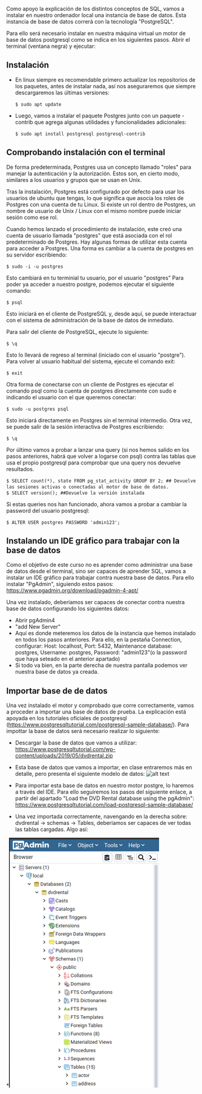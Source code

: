 Como apoyo la explicación de los distintos conceptos de SQL, vamos a instalar en nuestro ordenador local una instancia de base de datos. Esta instancia de base de datos correrá con la tecnología "PostgreSQL". 

Para ello será necesario instalar en nuestra máquina virtual un motor de base de datos postgresql como se indica en los siguientes pasos. Abrir el terminal (ventana negra) y ejecutar:
## Instalación
- En linux siempre es recomendable primero actualizar los repositorios de los paquetes, antes de instalar nada, así nos aseguraremos que siempre descargaremos las últimas versiones:
    ```
    $ sudo apt update
    ```
- Luego, vamos a instalar el paquete Postgres junto con un paquete -contrib que agrega algunas utilidades y funcionalidades adicionales:
    ```
    $ sudo apt install postgresql postgresql-contrib
    ```
## Comprobando instalación con el terminal
De forma predeterminada, Postgres usa un concepto llamado "roles" para manejar la autenticación y la autorización. Estos son, en cierto modo, similares a los usuarios y grupos que se usan en Unix.

Tras la instalación, Postgres está configurado por defecto para usar los usuarios de ubuntu que tengas, lo que significa que asocia los roles de Postgres con una cuenta de tu Linux. Si existe un rol dentro de Postgres, un nombre de usuario de Unix / Linux con el mismo nombre puede iniciar sesión como ese rol.

Cuando hemos lanzado el procedimiento de instalación, este creó una cuenta de usuario llamada "postgres" que está asociada con el rol predeterminado de Postgres. Hay algunas formas de utilizar esta cuenta para acceder a Postgres. Una forma es cambiar a la cuenta de postgres en su servidor escribiendo:
```
$ sudo -i -u postgres
```
Esto cambiará en tu terminial tu usuario, por el usuario "postgres"
Para poder ya acceder a nuestro postgre, podemos ejecutar el siguiente comando:
```
$ psql
```
Esto iniciará en el cliente de PostgreSQL y, desde aquí, se puede interactuar con el sistema de administración de la base de datos de inmediato.

Para salir del cliente de PostgreSQL, ejecute lo siguiente:
```
$ \q
```


Esto lo llevará de regreso al terminal (iniciado con el usuario "postgre"). Para volver al usuario habitual del sistema, ejecute el comando exit:
```
$ exit
```
 
Otra forma de conectarse con un cliente de Postgres es ejecutar el comando psql como la cuenta de postgres directamente con sudo e indicando el usuario con el que queremos conectar:
```
$ sudo -u postgres psql
```
Esto iniciará directamente en Postgres sin el terminal intermedio. Otra vez, se puede salir de la sesión interactiva de Postgres escribiendo:
```
$ \q
```

Por último vamos a probar a lanzar una query (si nos hemos salido en los pasos anteriores, habrá que volver a logarse con psql) contra las tablas que usa el propio postgresql para comprobar que una query nos devuelve resultados.
```
$ SELECT count(*), state FROM pg_stat_activity GROUP BY 2; ## Devuelve las sesiones activas o conectadas al motor de base de datos.
$ SELECT version(); ##Devuelve la versión instalada
```

Si estas queries nos han funcionado, ahora vamos a probar a cambiar la password del usuario postgresql:
```
$ ALTER USER postgres PASSWORD 'admin123';
```

## Instalando un IDE gráfico para trabajar con la base de datos

Como el objetivo de este curso no es aprender como administrar una base de datos desde el terminal, sino ser capaces de aprender SQL, vamos a instalar un IDE gráfico para trabajar contra nuestra base de datos. Para ello instalar "PgAdmin", siguiendo estos pasos: 
https://www.pgadmin.org/download/pgadmin-4-apt/

Una vez instalado, deberíamos ser capaces de conectar contra nuestra base de datos configurando los siguientes datos:
- Abrir pgAdmin4
- "add New Server"
- Aquí es donde meteremos los datos de la instancia que hemos instalado en todos los pasos anteriores. Para ello, en la pestaña Connection, configurar: Host: localhost, Port: 5432, Maintenance database: postgres, Username: postgres, Password: "admin123"(o la password que haya seteado en el anterior apartado)
- Si todo va bien, en la parte derecha de nuestra pantalla podemos ver nuestra base de datos ya creada.

## Importar base de de datos
Una vez instalado el motor y comprobado que corre correctamente, vamos a proceder a importar una base de datos de prueba. La explicación está apoyada en los tutoriales oficiales de postgresql (https://www.postgresqltutorial.com/postgresql-sample-database/). Para impottar la base de datos será necesario realizar lo siguiente:
- Descargar la base de datos que vamos a utilizar: https://www.postgresqltutorial.com/wp-content/uploads/2019/05/dvdrental.zip


- Esta base de datos que vamos a importar, en clase entraremos más en detalle, pero presenta el siguiente modelo de datos:
![alt text](https://www.postgresqltutorial.com/wp-content/uploads/2018/03/dvd-rental-sample-database-diagram.png)


- Para importar esta base de datos en nuestro motor postgre, lo haremos a través del IDE. Para ello seguiremos los pasos del siguiente enlace, a partir del apartado "Load the DVD Rental database using the pgAdmin": https://www.postgresqltutorial.com/load-postgresql-sample-database/



- Una vez importada correctamente, navengando en la derecha sobre: dvdrental -> schemas -> Tables, deberíamos ser capaces de ver todas las tablas cargadas. Algo así:

*![alt text](https://raw.githubusercontent.com/AgustinICAI/CursoCeroMBD/master/images/BaseDatosCargada.png)




